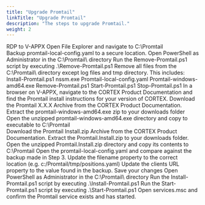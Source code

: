 ```yaml
---
title: "Upgrade Promtail"
linkTitle: "Upgrade Promtail"
description: "The steps to upgrade Promtail."
weight: 2
---
```


RDP to V-APPX
Open File Explorer and navigate to C:\Promtail\
Backup promtail-local-config.yaml to a secure location.
Open PowerShell as Administrator in the C:\Promtail\ directory
Run the Remove-Promtail.ps1 script by executing .\Remove-Promtail.ps1
Remove all files from the C:\Promtail\ directory except log files and tmp directory. This includes:
Install-Promtail.ps1
nssm.exe
Promtail-local-config.yaml
Promtail-windows-amd64.exe
Remove-Promtail.ps1
Start-Promtail.ps1
Stop-Promtail.ps1
In a browser on V-APPX, navigate to the CORTEX Product Documentation and find the Promtail install instructions for your version of CORTEX.
Download the Promtail X.X.X Archive from the CORTEX Product Documentation.
Extract the promtail-windows-amd64.exe zip to your downloads folder
Open the unzipped promtail-windows-amd64.exe directory and copy to executable to C:\Promtail\
Download the Promtail Install.zip Archive from the CORTEX Product Documentation.
Extract the Promtail.Install.zip to your downloads folder.
Open the unzipped Promtail.Install.zip directory and copy its contents to C:\Promtail
Open the promtail-local-config.yaml and compare against the backup made in Step 3.
Update the filename property to the correct location (e.g. c:/Promtail/tmp/positions.yaml)
Update the clients URL property to the value found in the backup.
Save your changes
Open PowerShell as Administrator in the C:\Promtail\ directory
Run the Install-Promtail.ps1 script by executing .\Install-Promtail.ps1
Run the Start-Promtail.ps1 script by executing .\Start-Promtail.ps1
Open services.msc and confirm the Promtail service exists and has started.